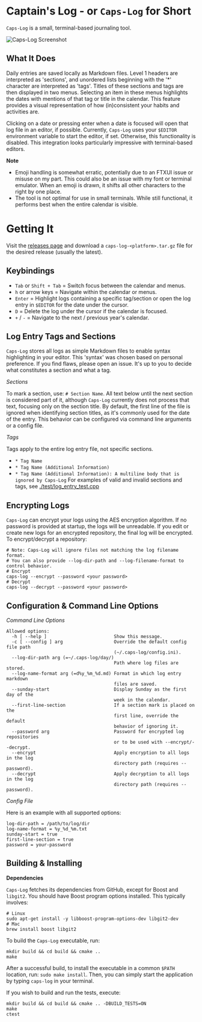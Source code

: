 # Captain's Log - or `Caps-Log` for Short

`Caps-Log` is a small, terminal-based journaling tool.

![Caps-Log Screenshot](./caps-log.gif)

## What It Does

Daily entries are saved locally as Markdown files. Level 1 headers are
interpreted as 'sections', and unordered lists beginning with the '*' character
are interpreted as 'tags'. Titles of these sections and tags are then displayed
in two menus. Selecting an item in these menus highlights the dates with
mentions of that tag or title in the calendar. This feature provides a visual
representation of how (in)consistent your habits and activities are.

Clicking on a date or pressing enter when a date is focused will open that log
file in an editor, if possible. Currently, `Caps-Log` uses your `$EDITOR`
environment variable to start the editor, if set. Otherwise, this functionality
is disabled. This integration looks particularly impressive with terminal-based
editors.

**Note**

- Emoji handling is somewhat erratic, potentially due to an FTXUI issue or
  misuse on my part. This could also be an issue with my font or terminal
  emulator. When an emoji is drawn, it shifts all other characters to the right
  by one place.
- The tool is not optimal for use in small terminals. While still functional, it
  performs best when the entire calendar is visible.

# Getting It

Visit the [releases page](https://github.com/nikoladucak/caps-log/releases) and
download a `caps-log-<platform>.tar.gz` file for the desired release (usually
the latest).

## Keybindings

- `Tab` or `Shift + Tab` = Switch focus between the calendar and menus.
- `h` or arrow keys = Navigate within the calendar or menus.
- `Enter` = Highlight logs containing a specific tag/section or open the log
  entry in `$EDITOR` for the date under the cursor.
- `D` = Delete the log under the cursor if the calendar is focused.
- `+` / `-` = Navigate to the next / previous year's calendar.

## Log Entry Tags and Sections

`Caps-Log` stores all logs as simple Markdown files to enable syntax
highlighting in your editor. This 'syntax' was chosen based on personal
preference. If you find flaws, please open an issue. It's up to you to decide
what constitutes a section and what a tag.

_Sections_

To mark a section, use: `# Section Name`. All text below until the next section
is considered part of it, although `Caps-Log` currently does not process that
text, focusing only on the section title. By default, the first line of the file
is ignored when identifying section titles, as it's commonly used for the date
of the entry. This behavior can be configured via command line arguments or a
config file.

_Tags_

Tags apply to the entire log entry file, not specific sections.

- `* Tag Name`
- `* Tag Name (Additional Information)`
- `* Tag Name (Additional Information): A multiline body that is ignored by Caps-Log`
  For examples of valid and invalid sections and tags, see
  [./test/log_entry_test.cpp](./test/log_entry_test.cpp)

## Encrypting Logs

`Caps-Log` can encrypt your logs using the AES encryption algorithm. If no
password is provided at startup, the logs will be unreadable. If you edit or
create new logs for an encrypted repository, the final log will be encrypted. To
encrypt/decrypt a repository:

```
# Note: Caps-Log will ignore files not matching the log filename format.
# You can also provide --log-dir-path and --log-filename-format to control behavior.
# Encrypt
caps-log --encrypt --password <your password>
# Decrypt
caps-log --decrypt --password <your password>
```

## Configuration & Command Line Options

_Command Line Options_

```
Allowed options:
  -h [ --help ]                         Show this message.
  -c [ --config ] arg                   Override the default config file path
                                        (~/.caps-log/config.ini).
  --log-dir-path arg (=~/.caps-log/day/)
                                        Path where log files are stored.
  --log-name-format arg (=d%y_%m_%d.md) Format in which log entry markdown
                                        files are saved.
  --sunday-start                        Display Sunday as the first day of the
                                        week in the calendar.
  --first-line-section                  If a section mark is placed on the
                                        first line, override the default
                                        behavior of ignoring it.
  --password arg                        Password for encrypted log repositories
                                        or to be used with --encrypt/--decrypt.
  --encrypt                             Apply encryption to all logs in the log
                                        directory path (requires --password).
  --decrypt                             Apply decryption to all logs in the log
                                        directory path (requires --password).
```

_Config File_

Here is an example with all supported options:

```
log-dir-path = /path/to/log/dir
log-name-format = %y_%d_%m.txt
sunday-start = true
first-line-section = true
password = your-password
```

## Building & Installing

**Dependencies**

`Caps-Log` fetches its dependencies from GitHub, except for Boost and `libgit2`. You should
have Boost program options installed. This typically involves:

```shell
# Linux
sudo apt-get install -y libboost-program-options-dev libgit2-dev
# Mac
brew install boost libgit2
```

To build the `Caps-Log` executable, run:

```shell
mkdir build && cd build && cmake ..
make
```

After a successful build, to install the executable in a common `$PATH`
location, run: `sudo make install`. Then, you can simply start the application
by typing `caps-log` in your terminal.

If you wish to build and run the tests, execute:

```shell
mkdir build && cd build && cmake .. -DBUILD_TESTS=ON
make 
ctest
```
